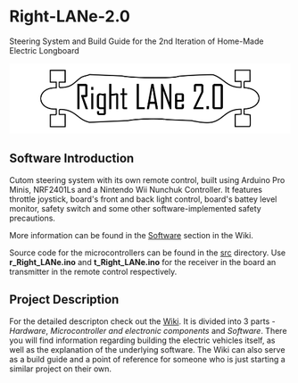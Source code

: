 # Right-LANe-2.0
Steering System and Build Guide for the 2nd Iteration of Home-Made Electric Longboard

![Logo](https://github.com/sovaCode/Right-LANe-2.0/blob/master/Images/Right%20LANe%20logo.png)

## Software Introduction
Cutom steering system with its own remote control, built using Arduino Pro Minis, NRF2401Ls and a Nintendo Wii Nunchuk Controller.
It features throttle joystick, board's front and back light control, board's battey level monitor, safety switch and some other software-implemented safety precautions.

More information can be found in the [Software](https://github.com/sovaCode/Right-LANe-2.0/wiki/Software) section in the Wiki.

Source code for the microcontrollers can be found in the [src](https://github.com/sovaCode/Right-LANe-2.0/tree/master/src) directory. Use **r_Right_LANe.ino** and **t_Right_LANe.ino** for the receiver in the board an transmitter in the remote control respectively.

## Project Description
For the detailed descripton check out the [Wiki](https://github.com/sovaCode/Right-LANe-2.0/wiki).
It is divided into 3 parts - *Hardware*, *Microcontroller and electronic components* and *Software*. There you will find information regarding building the electric vehicles itself, as well as the explanation of the underlying software.
The Wiki can also serve as a build guide and a point of reference for someone who is just starting a similar project on their own.
